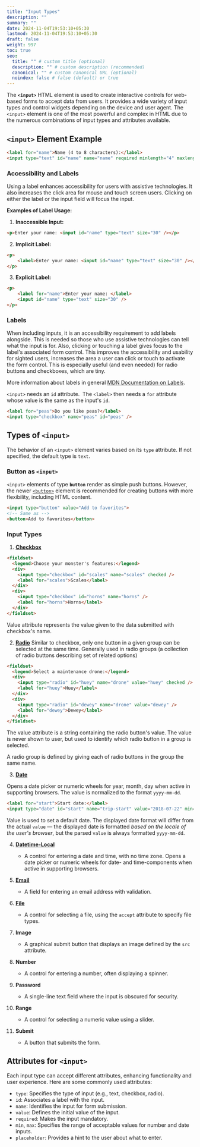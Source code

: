 ```yaml
---
title: "Input Types"
description: ""
summary: ""
date: 2024-11-04T19:53:10+05:30
lastmod: 2024-11-04T19:53:10+05:30
draft: false
weight: 997
toc: true
seo:
  title: "" # custom title (optional)
  description: "" # custom description (recommended)
  canonical: "" # custom canonical URL (optional)
  noindex: false # false (default) or true
---
```



The **`<input>`** HTML element is used to create interactive controls for web-based forms to accept data from users. It provides a wide variety of input types and control widgets depending on the device and user agent. The `<input>` element is one of the most powerful and complex in HTML due to the numerous combinations of input types and attributes available.

## `<input>` Element Example

```html
<label for="name">Name (4 to 8 characters):</label>
<input type="text" id="name" name="name" required minlength="4" maxlength="8" size="10" />
```

### Accessibility and Labels

Using a label enhances accessibility for users with assistive technologies. It also increases the click area for mouse and touch screen users. Clicking on either the label or the input field will focus the input.

**Examples of Label Usage:**

1. **Inaccessible Input:**
```html
<p>Enter your name: <input id="name" type="text" size="30" /></p>
```

2. **Implicit Label:**
```html
<p>
	<label>Enter your name: <input id="name" type="text" size="30" /></label>
</p>
```

3. **Explicit Label:**
```html
<p>
	<label for="name">Enter your name: </label>
    <input id="name" type="text" size="30" />
</p>
```
   
### Labels

When including inputs, it is an accessibility requirement to add labels alongside. This is needed so those who use assistive technologies can tell what the input is for. Also, clicking or touching a label gives focus to the label's associated form control. This improves the accessibility and usability for sighted users, increases the area a user can click or touch to activate the form control. This is especially useful (and even needed) for radio buttons and checkboxes, which are tiny.

More information about labels in general [MDN Documentation on Labels](https://developer.mozilla.org/en-US/docs/Web/HTML/Element/input#labels).


`<input>` needs an `id` attribute. 
 The `<label>` then needs a `for` attribute whose value is the same as the input's `id`.
```html
<label for="peas">Do you like peas?</label>
<input type="checkbox" name="peas" id="peas" />
```

## Types of `<input>`

The behavior of an `<input>` element varies based on its `type` attribute. If not specified, the default type is `text`.

### Button as `<input>`

`<input>` elements of type **`button`** render as simple push buttons. However, the newer [`<button>`](https://developer.mozilla.org/en-US/docs/Web/HTML/Element/button) element is recommended for creating buttons with more flexibility, including HTML content.

```html
<input type="button" value="Add to favorites">
<!-- Same as -->
<button>Add to favorites</button>
```

### Input Types

1. [**Checkbox**](https://developer.mozilla.org/en-US/docs/Web/HTML/Element/input/checkbox)
```html
<fieldset>
  <legend>Choose your monster's features:</legend>
  <div>
    <input type="checkbox" id="scales" name="scales" checked />
    <label for="scales">Scales</label>
  </div>
  <div>
    <input type="checkbox" id="horns" name="horns" />
    <label for="horns">Horns</label>
  </div>
</fieldset>
```
Value attribute represents the value given to the data submitted with checkbox's name.

2. [**Radio**](https://developer.mozilla.org/en-US/docs/Web/HTML/Element/input/radio)
Similar to checkbox, only one button in a given group can be selected at the same time.
Generally used in radio groups (a collection of radio buttons describing set of related options)

```html
<fieldset>
  <legend>Select a maintenance drone:</legend>
  <div>
    <input type="radio" id="huey" name="drone" value="huey" checked />
    <label for="huey">Huey</label>
  </div>
  <div>
    <input type="radio" id="dewey" name="drone" value="dewey" />
    <label for="dewey">Dewey</label>
  </div>
</fieldset>
```
   
   
The value attribute is a string containing the radio button's value.
The value is never shown to user, but used to identify which radio button in a group is selected.

A radio group is defined by giving each of radio buttons in the group the same name.

3. [**Date**](https://developer.mozilla.org/en-US/docs/Web/HTML/Element/input/date)

Opens a date picker or numeric wheels for year, month, day when active in supporting browsers.
The value is normalized to the format `yyyy-mm-dd`.

```html
<label for="start">Start date:</label>
<input type="date" id="start" name="trip-start" value="2018-07-22" min="2018-01-01" max="2018-12-31" />
```
Value is used to set a default date.
The displayed date format will differ from the actual `value` — the displayed date is formatted _based on the locale of the user's browser_, but the parsed `value` is always formatted `yyyy-mm-dd`.

4. [**Datetime-Local**](https://developer.mozilla.org/en-US/docs/Web/HTML/Element/input/datetime-local)
   - A control for entering a date and time, with no time zone. Opens a date picker or numeric wheels for date- and time-components when active in supporting browsers.

5. [**Email**](https://developer.mozilla.org/en-US/docs/Web/HTML/Element/input/email)
   - A field for entering an email address with validation.

6. [**File**](https://developer.mozilla.org/en-US/docs/Web/HTML/Element/input/file)
   - A control for selecting a file, using the `accept` attribute to specify file types.

7. **Image**
   - A graphical submit button that displays an image defined by the `src` attribute.

8. **Number**
   - A control for entering a number, often displaying a spinner.

9. **Password**
   - A single-line text field where the input is obscured for security.

10. **Range**
    - A control for selecting a numeric value using a slider.

11. **Submit**
    - A button that submits the form.

## Attributes for `<input>`

Each input type can accept different attributes, enhancing functionality and user experience. Here are some commonly used attributes:

- `type`: Specifies the type of input (e.g., text, checkbox, radio).
- `id`: Associates a label with the input.
- `name`: Identifies the input for form submission.
- `value`: Defines the initial value of the input.
- `required`: Makes the input mandatory.
- `min`, `max`: Specifies the range of acceptable values for number and date inputs.
- `placeholder`: Provides a hint to the user about what to enter.

